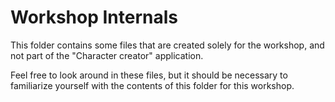 # Workshop Internals

This folder contains some files that are created solely for the workshop, and not part of the "Character creator"
application.

Feel free to look around in these files, but it should be necessary to familiarize yourself with the contents of this
folder for this workshop.
